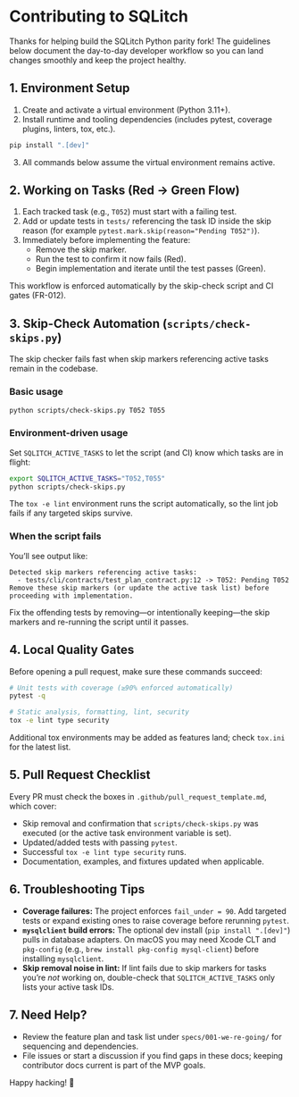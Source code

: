 # Contributing to SQLitch

Thanks for helping build the SQLitch Python parity fork! The guidelines below document the day-to-day developer workflow so you can land changes smoothly and keep the project healthy.

## 1. Environment Setup

1. Create and activate a virtual environment (Python 3.11+).
2. Install runtime and tooling dependencies (includes pytest, coverage plugins, linters, tox, etc.).

```bash
pip install ".[dev]"
```

3. All commands below assume the virtual environment remains active.

## 2. Working on Tasks (Red → Green Flow)

1. Each tracked task (e.g., `T052`) must start with a failing test.
2. Add or update tests in `tests/` referencing the task ID inside the skip reason (for example `pytest.mark.skip(reason="Pending T052")`).
3. Immediately before implementing the feature:
   - Remove the skip marker.
   - Run the test to confirm it now fails (Red).
   - Begin implementation and iterate until the test passes (Green).

This workflow is enforced automatically by the skip-check script and CI gates (FR-012).

## 3. Skip-Check Automation (`scripts/check-skips.py`)

The skip checker fails fast when skip markers referencing active tasks remain in the codebase.

### Basic usage

```bash
python scripts/check-skips.py T052 T055
```

### Environment-driven usage

Set `SQLITCH_ACTIVE_TASKS` to let the script (and CI) know which tasks are in flight:

```bash
export SQLITCH_ACTIVE_TASKS="T052,T055"
python scripts/check-skips.py
```

The `tox -e lint` environment runs the script automatically, so the lint job fails if any targeted skips survive.

### When the script fails

You’ll see output like:

```
Detected skip markers referencing active tasks:
  - tests/cli/contracts/test_plan_contract.py:12 -> T052: Pending T052
Remove these skip markers (or update the active task list) before proceeding with implementation.
```

Fix the offending tests by removing—or intentionally keeping—the skip markers and re-running the script until it passes.

## 4. Local Quality Gates

Before opening a pull request, make sure these commands succeed:

```bash
# Unit tests with coverage (≥90% enforced automatically)
pytest -q

# Static analysis, formatting, lint, security
tox -e lint type security
```

Additional tox environments may be added as features land; check `tox.ini` for the latest list.

## 5. Pull Request Checklist

Every PR must check the boxes in `.github/pull_request_template.md`, which cover:

- Skip removal and confirmation that `scripts/check-skips.py` was executed (or the active task environment variable is set).
- Updated/added tests with passing `pytest`.
- Successful `tox -e lint type security` runs.
- Documentation, examples, and fixtures updated when applicable.

## 6. Troubleshooting Tips

- **Coverage failures:** The project enforces `fail_under = 90`. Add targeted tests or expand existing ones to raise coverage before rerunning `pytest`.
- **`mysqlclient` build errors:** The optional dev install (`pip install ".[dev]"`) pulls in database adapters. On macOS you may need Xcode CLT and `pkg-config` (e.g., `brew install pkg-config mysql-client`) before installing `mysqlclient`.
- **Skip removal noise in lint:** If lint fails due to skip markers for tasks you’re *not* working on, double-check that `SQLITCH_ACTIVE_TASKS` only lists your active task IDs.

## 7. Need Help?

- Review the feature plan and task list under `specs/001-we-re-going/` for sequencing and dependencies.
- File issues or start a discussion if you find gaps in these docs; keeping contributor docs current is part of the MVP goals.

Happy hacking! 🎉
